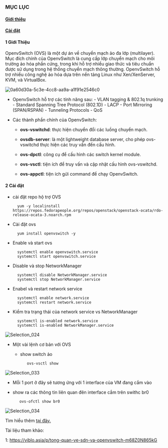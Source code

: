 ### MỤC LỤC

#### [Giới thiệu](#1) 

#### [Cài đặt ](#2) 



#### <a name="1"></a>1 Giới Thiệu

OpenvSwitch (OVS) là một dự án về chuyển mạch ảo đa lớp (multilayer). Mục đích chính của OpenvSwitch là cung cấp lớp chuyển mạch cho môi trường ảo hóa phần cứng, trong khi hỗ trợ nhiều giao thức và tiêu chuẩn được sử dụng trong hệ thống chuyển mạch thông thường. OpenvSwitch hỗ trợ nhiều công nghệ ảo hóa dựa trên nền tảng Linux như Xen/XenServer, KVM, và VirtualBox.


![0a60d30a-5c3e-4cc8-aa9a-a1f91e2546c0](https://user-images.githubusercontent.com/19284401/55133603-d68c4680-5158-11e9-89fe-c5083349b603.png)

- OpenvSwitch hỗ trợ các tính năng sau: - VLAN tagging & 802.1q trunking - Standard Spanning Tree Protocol (802.1D) - LACP - Port Mirroring (SPAN/RSPAN) - Tunneling Protocols - QoS

- Các thành phần chính của OpenvSwitch:
     
    - **ovs-vswitchd**: thực hiện chuyển đổi các luồng chuyển mạch.
    
    - **ovsdb-server**: là một lightweight database server, cho phép ovs-vswitchd thực hiện các truy vấn đến cấu hình.

    - **ovs-dpctl**: công cụ để cấu hình các switch kernel module.

    - **ovs-vsctl**: tiện ích để truy vấn và cập nhật cấu hình ovs-vswitchd.

    - **ovs-appctl**: tiện ích gửi command để chạy OpenvSwitch.
    
    
#### <a name="2"><a/>2 Cài đặt

- cài đặt repo hộ trợ OVS

        yum -y localinstall https://repos.fedorapeople.org/repos/openstack/openstack-ocata/rdo-release-ocata-3.noarch.rpm
        
- Cài đặt ovs

        yum install openvswitch -y
        
- Enable và start ovs
    
        systemctl enable openvswitch.service
        systemctl start openvswitch.service

- Disable và stop NetworkManager
    
        systemctl disable NetworkManager.service 
        systemctl stop NetworkManager.service
        
- Enabel và restart network service
    
        systemctl enable network.service
        systemctl restart network.service
        
- Kiểm tra trạng thái của network service vs NetworkManager

       
        systemctl is-enabled network.service  
        systemctl is-enabled NetworkManager.service      
 
 ![Selection_024](https://user-images.githubusercontent.com/19284401/55134210-b8bfe100-515a-11e9-952f-fbaebdbadf72.png)
 
 
 - Một vài lệnh cơ bản với OVS
    
    - show switch ảo
            
             ovs-vsctl show   
     
![Selection_033](https://user-images.githubusercontent.com/19284401/55146997-2af2ee80-5178-11e9-949c-31f3639fa293.png)
    
   - Mỗi 1 port ở đây sẽ tương ứng với 1 interface của VM đang cắm vào
   
   - show ra các thông tin liên quan đên interface cắm trên swithc br0
    
            ovs-ofctl show br0
            
![Selection_034](https://user-images.githubusercontent.com/19284401/55147336-c8e6b900-5178-11e9-9fd2-ac879fbf02fc.png)

Tìm hiểu thêm <a href="http://www.openvswitch.org/support/dist-docs/"> tại đây. <a/>




Tài liệu tham khảo:

1:  https://viblo.asia/p/tong-quan-ve-sdn-va-openvswitch-m68Z0N865kG